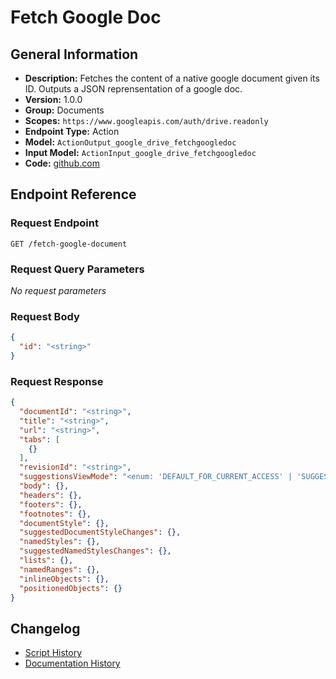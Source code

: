<!-- BEGIN GENERATED CONTENT -->
# Fetch Google Doc

## General Information

- **Description:** Fetches the content of a native google document given its ID. Outputs
a JSON reprensentation of a google doc.
- **Version:** 1.0.0
- **Group:** Documents
- **Scopes:** `https://www.googleapis.com/auth/drive.readonly`
- **Endpoint Type:** Action
- **Model:** `ActionOutput_google_drive_fetchgoogledoc`
- **Input Model:** `ActionInput_google_drive_fetchgoogledoc`
- **Code:** [github.com](https://github.com/NangoHQ/integration-templates/tree/main/integrations/google-drive/actions/fetch-google-doc.ts)


## Endpoint Reference

### Request Endpoint

`GET /fetch-google-document`

### Request Query Parameters

_No request parameters_

### Request Body

```json
{
  "id": "<string>"
}
```

### Request Response

```json
{
  "documentId": "<string>",
  "title": "<string>",
  "url": "<string>",
  "tabs": [
    {}
  ],
  "revisionId": "<string>",
  "suggestionsViewMode": "<enum: 'DEFAULT_FOR_CURRENT_ACCESS' | 'SUGGESTIONS_INLINE' | 'PREVIEW_SUGGESTIONS_ACCEPTED' | 'PREVIEW_WITHOUT_SUGGESTIONS'>",
  "body": {},
  "headers": {},
  "footers": {},
  "footnotes": {},
  "documentStyle": {},
  "suggestedDocumentStyleChanges": {},
  "namedStyles": {},
  "suggestedNamedStylesChanges": {},
  "lists": {},
  "namedRanges": {},
  "inlineObjects": {},
  "positionedObjects": {}
}
```

## Changelog

- [Script History](https://github.com/NangoHQ/integration-templates/commits/main/integrations/google-drive/actions/fetch-google-doc.ts)
- [Documentation History](https://github.com/NangoHQ/integration-templates/commits/main/integrations/google-drive/actions/fetch-google-doc.md)

<!-- END  GENERATED CONTENT -->

